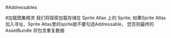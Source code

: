 #Addressables

#加载图集精灵
我们将探索加载存储在 Sprite Atlas 上的 Sprite;
如果Sprite Atlas加入寻址，Sprite Atlas里的sprite就不要勾选Addressable，
您否则最终的AssetBundle 将包含重复数据